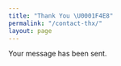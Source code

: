 ```yaml
---
title: "Thank You \U0001F4E8"
permalink: "/contact-thx/"
layout: page
---
```


Your message has been sent.
